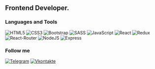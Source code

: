 ## Frontend Developer.

### Languages and Tools

![HTML5](https://img.shields.io/badge/HTML5-090909?style=for-the-badge&logo=html5)
![CSS3](https://img.shields.io/badge/CSS3-090909?style=for-the-badge&logo=css3)
![Bootstrap](https://img.shields.io/badge/Bootstrap-090909?style=for-the-badge&logo=bootstrap)
![SASS](https://img.shields.io/badge/SASS-090909?style=for-the-badge&logo=sass)
![JavaScript](https://img.shields.io/badge/JavaScript-090909?style=for-the-badge&logo=javascript)
![React](https://img.shields.io/badge/React-090909?style=for-the-badge&logo=react)
![Redux](https://img.shields.io/badge/Redux-090909?style=for-the-badge&logo=redux)
![React-Router](https://img.shields.io/badge/-React%20Router-090909?style=for-the-badge&logo=react-router)
![NodeJS](https://img.shields.io/badge/Node.js-090909?style=for-the-badge&logo=node-dot-js)
![Express](https://img.shields.io/badge/Express-090909?style=for-the-badge&logo=express)

### Follow me

[![Telegram](https://img.shields.io/badge/Telegram-090909?style=for-the-badge&logo=telegram)](https://t.me/foxxman)
[![Vkontakte](https://img.shields.io/badge/Vkontakte-090909?style=for-the-badge&logo=VK)](https://vk.com/foxxman)

